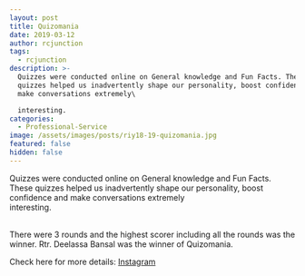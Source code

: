 ```yaml
---
layout: post
title: Quizomania
date: 2019-03-12
author: rcjunction
tags:
  - rcjunction
description: >-
  Quizzes were conducted online on General knowledge and Fun Facts. These
  quizzes helped us inadvertently shape our personality, boost confidence and
  make conversations extremely\

  interesting.
categories:
  - Professional-Service
image: /assets/images/posts/riy18-19-quizomania.jpg
featured: false
hidden: false
---
```

Quizzes were conducted online on General knowledge and Fun Facts. These quizzes helped us inadvertently shape our personality, boost confidence and make conversations extremely\
interesting.

\
There were 3 rounds and the highest scorer including all the rounds was the winner. Rtr. Deelassa Bansal was the winner of Quizomania.



Check here for more details: <a rel="noopener noreferrer" target="_blank" href="https://instagram.com/rotaractbangalorejunction?igshid=7v8vezbhd64r">Instagram</a>